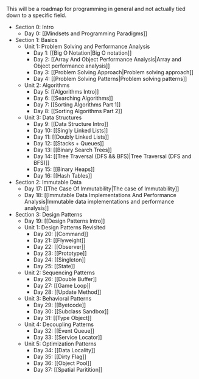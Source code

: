  This will be a roadmap for programming in general and not actually tied down to a specific field.

- Section 0: Intro
	- Day 0: [[Mindsets and Programming Paradigms]]
- Section 1: Basics
	- Unit 1: Problem Solving and Performance Analysis
		- Day 1: [[Big O Notation|Big O notation]]
		- Day 2: [[Array And Object Performance Analysis|Array and Object performance analysis]]
		- Day 3: [[Problem Solving Approach|Problem solving approach]]
		- Day 4: [[Problem Solving Patterns|Problem solving patterns]]
	- Unit 2: Algorithms
		- Day 5: [[Algorithms Intro]]
		- Day 6: [[Searching Algorithms]]
		- Day 7: [[Sorting Algorithms Part 1]]
		- Day 8: [[Sorting Algorithms Part 2]]
	- Unit 3: Data Structures
		- Day 9: [[Data Structure Intro]]
		- Day 10: [[Singly Linked Lists]]
		- Day 11: [[Doubly Linked Lists]]
		- Day 12: [[Stacks + Queues]]
		- Day 13: [[Binary Search Trees]]
		- Day 14: [[Tree Traversal (DFS && BFS)|Tree Traversal (DFS and BFS)]]
		- Day 15: [[Binary Heaps]]
		- Day 16: [[Hash Tables]]
- Section 2: Immutable Data
	- Day 17: [[The Case Of Immutability|The case of Immutability]]
	- Day 18: [[Immutable Data Implementations And Performance Analysis|Immutable data implementations and performance analysis]]
- Section 3: Design Patterns
	- Day 19: [[Design Patterns Intro]]
	- Unit 1: Design Patterns Revisited
		- Day 20: [[Command]]
		- Day 21: [[Flyweight]]
		- Day 22: [[Observer]]
		- Day 23: [[Prototype]]
		- Day 24: [[Singleton]]
		- Day 25: [[State]]
	- Unit 2: Sequencing Patterns
		- Day 26: [[Double Buffer]]
		- Day 27: [[Game Loop]]
		- Day 28: [[Update Method]]
	- Unit 3: Behavioral Patterns
		- Day 29: [[Byetcode]]
		- Day 30: [[Subclass Sandbox]]
		- Day 31: [[Type Object]]
	- Unit 4: Decoupling Patterns
		- Day 32: [[Event Queue]]
		- Day 33: [[Service Locator]]
	- Unit 5: Optimization Patterns
		- Day 34: [[Data Locality]]
		- Day 35: [[Dirty Flag]]
		- Day 36: [[Object Pool]]
		- Day 37: [[Spatial Paritition]]